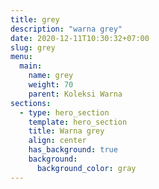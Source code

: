 ```yaml
---
title: grey
description: "warna grey"
date: 2020-12-11T10:30:32+07:00
slug: grey
menu:
  main:
    name: grey
    weight: 70
    parent: Koleksi Warna
sections:
  - type: hero_section
    template: hero_section
    title: Warna grey
    align: center
    has_background: true
    background:
      background_color: gray
---
```


